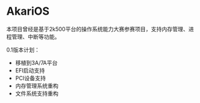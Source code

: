 # AkariOS

本项目曾经是基于2k500平台的操作系统能力大赛参赛项目，支持内存管理、进程管理、中断等功能。

0.1版本计划：

- 移植到3A/7A平台
- EFI启动支持
- PCI设备支持
- 内存管理系统重构
- 文件系统支持重构
